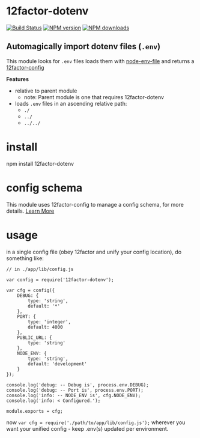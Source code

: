 # 12factor-dotenv

[![Build Status](https://img.shields.io/travis/electblake/node-12factor-dotenv.svg?branch=master)](http://travis-ci.org/docpad/docpad "Check this project's build status on TravisCI")
[![NPM version](https://img.shields.io/npm/v/12factor-dotenv.svg)](https://npmjs.org/package/12factor-dotenv "View this project on NPM")
[![NPM downloads](https://img.shields.io/npm/dm/12factor-dotenv.svg)](https://npmjs.org/package/12factor-dotenv "View this project on NPM")


## Automagically import dotenv files (`.env`)

This module looks for `.env` files loads them with [node-env-file](https://www.npmjs.com/package/node-env-file) and returns a [12factor-config](https://www.npmjs.com/package/12factor-config)

**Features**

* relative to parent module
	* note: Parent module is one that requires 12factor-dotenv
* loads `.env` files in an ascending relative path:
	* `./`
	* `../`
	* `../../`


# install
npm install 12factor-dotenv


# config schema

This module uses 12factor-config to manage a config schema, for more details.
[Learn More](https://www.npmjs.com/package/12factor-config)

# usage

in a single config file (obey 12factor and unify your config location), do something like:

```
// in ./app/lib/config.js

var config = require('12factor-dotenv');

var cfg = config({
	DEBUG: {
		type: 'string',
		default: '*'
	},
	PORT: {
		type: 'integer',
		default: 4000
	},
	PUBLIC_URL: {
		type: 'string'
	},
	NODE_ENV: {
		type: 'string',
		default: 'development'
	}
});

console.log('debug: -- Debug is', process.env.DEBUG);
console.log('debug: -- Port is', process.env.PORT);
console.log('info: -- NODE_ENV is', cfg.NODE_ENV);
console.log('info: < Configured.');

module.exports = cfg;

```

now `var cfg = require('./path/to/app/lib/config.js');` wherever you want your unified config - keep .env(s) updated per environment.